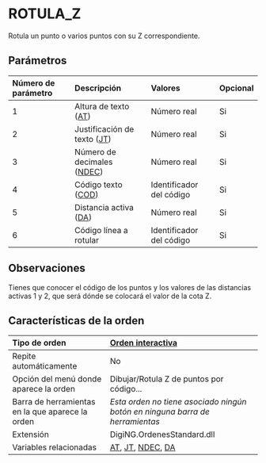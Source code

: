 # ROTULA\_Z

Rotula un punto o varios puntos con su Z correspondiente.

## Parámetros

| Número de parámetro | Descripción | Valores | Opcional |
| :--- | :--- | :--- | :--- |
| 1 | Altura de texto \([AT](/digi3d-net/referencia/digi3d.net/ventana-de-dibujo/ordenes/r/AT.html)\) | Número real | Si |
| 2 | Justificación de texto \([JT](/digi3d-net/referencia/digi3d.net/ventana-de-dibujo/ordenes/r/JT.html)\) | Número real | Si |
| 3 | Número de decimales \([NDEC](/digi3d-net/referencia/digi3d.net/ventana-de-dibujo/ordenes/r/NDEC.html)\) | Número real | Si |
| 4 | Código texto \([COD](/digi3d-net/referencia/digi3d.net/ventana-de-dibujo/ordenes/r/COD.html)\) | Identificador del código | Si |
| 5 | Distancia activa \([DA](/digi3d-net/referencia/digi3d.net/ventana-de-dibujo/ordenes/r/DA.html)\) | Número real | Si |
| 6 | Código línea a rotular | Identificador del código | Si |

## Observaciones

Tienes que conocer el código de los puntos y los valores de las distancias activas 1 y 2, que será dónde se colocará el valor de la cota Z.

## Características de la orden

| Tipo de orden | [Orden interactiva](rotula-z.md) |
| :--- | :--- |
| Repite automáticamente | No |
| Opción del menú donde aparece la orden | Dibujar/Rotula Z de puntos por código... |
| Barra de herramientas en la que aparece la orden | _Esta orden no tiene asociado ningún botón en ninguna barra de herramientas_ |
| Extensión | DigiNG.OrdenesStandard.dll |
| Variables relacionadas | [AT](/digi3d-net/referencia/digi3d.net/ventana-de-dibujo/ordenes/r/%3Ca%20href=/README.md), [JT](/digi3d-net/referencia/digi3d.net/ventana-de-dibujo/ordenes/r/JT.html), [NDEC](/digi3d-net/referencia/digi3d.net/ventana-de-dibujo/ordenes/r/NDEC.html), [DA](/digi3d-net/referencia/digi3d.net/ventana-de-dibujo/ordenes/r/DA.html) |

